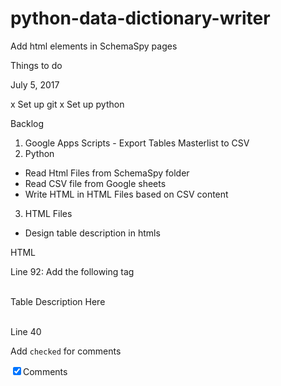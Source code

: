 # python-data-dictionary-writer
Add html elements in SchemaSpy pages

Things to do

July 5, 2017

x Set up git
x Set up python


Backlog

1. Google Apps Scripts - Export Tables Masterlist to CSV
2. Python 
- Read Html Files from SchemaSpy folder
- Read CSV file from Google sheets
- Write HTML in HTML Files based on CSV content
3. HTML Files
- Design table description in htmls


HTML

Line 92: Add the following tag

<!----Table Description----> 
<br>
<div>Table Description Here</div>
<br>
<!----Table Description---->


Line 40

Add `checked` for comments

<label for='showComments'><input type=checkbox checked id='showComments'>Comments</label>

